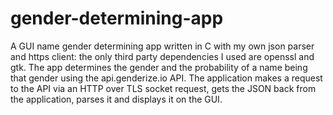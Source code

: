 # gender-determining-app
A GUI name gender determining app written in C with my own json parser and https client: the only third party dependencies I used are openssl and gtk.
The app determines the gender and the probability of a name being that gender using the api.genderize.io API. The application makes a request to the API via an HTTP over TLS socket request, gets the JSON back from the application, parses it and displays it on the GUI.

